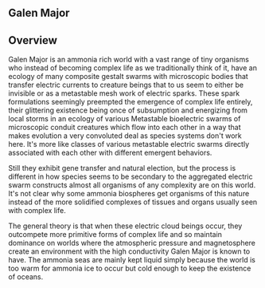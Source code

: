 ## Galen Major

## Overview

Galen Major is an ammonia rich world with a vast range of tiny organisms who instead of becoming complex life as we traditionally think of it, have an ecology of many composite gestalt swarms with microscopic bodies that transfer electric currents to creature beings that to us seem to either be invisible or as a metastable mesh work of electric sparks.   These spark formulations seemingly preempted the emergence of complex life entirely, their glittering existence being once of subsumption and energizing from local storms in an ecology of various Metastable bioelectric swarms of microscopic conduit creatures which flow into each other in a way that makes evolution a very convoluted deal as species systems don't work here.  It's more like classes of various metastable electric swarms directly associated with each other with different emergent behaviors.  

Still they exhibit gene transfer and natural election, but the process is different in how species seems to be secondary to the aggregated electric swarm constructs almost all organisms of any complexity are on this world.  It's not clear why some ammonia biospheres get organisms of this nature instead of the more solidified complexes of tissues and organs usually seen with complex life.  

The general theory is that when these electric cloud beings occur, they outcompete more primitive forms of complex life and so maintain dominance on worlds where the atmospheric pressure and magnetosphere create an environment with the high conductivity Galen Major is known to have.  The ammonia seas are mainly kept liquid simply because the world is too warm for ammonia ice to occur but cold enough to keep the existence of oceans.  
